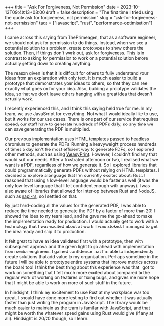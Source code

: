 +++
title = "Ask For Forgiveness, Not Permission"
date = 2023-10-13T09:40:13+08:00
draft = false
description = "The first time I tried using the quote ask for forgiveness, not permission"
slug = "ask-for-forgiveness-not-permission"
tags = ["javascript", "rust", "performance-optimisation"]
+++

I came across this saying from ThePrimeagen, that as a software engineer, we should not ask for permission to do things. Instead, when we see a potential solution to a problem, create prototypes to show others the solution. Then, if things don't work out, ask for forgiveness. This is in contrast to asking for permission to work on a potential solution before actually getting down to creating anything.

The reason given is that it is difficult for others to fully understand your ideas from an explanation with only text. It is much easier to build a prototype that demonstrates your ideas to others, so that they can see exactly what goes on for your idea. Also, building a prototype validates the idea, so that we don't leave others hanging with a great idea that doesn't actually work.

I recently experienced this, and I think this saying held true for me. In my team, we use JavaScript for everything. Not what I would ideally like to use, but it works for our use cases. There is one part of our service that requires speed; our staff have to generate hundreds of PDFs daily, so any time we can save generating the PDF is multiplied.

Our previous implementation uses HTML templates passed to headless chromium to generate the PDFs. Running a heavyweight process hundreds of times a day isn't the most efficient way to generate PDFs, so I explored other methods, such as using [WeasyPrint](https://weasyprint.org/). However, I couldn't find any that would suit our needs. After a frustrated afternoon or two, I realised what we want is a PDF, regardless of how we generate it. So I explored libraries that could programmatically generate PDFs without relying on HTML templates. I decided to explore a language that I'm currently excited about: Rust. I reasoned that using a low-level language would be faster as well (it was the only low-level language that I felt confident enough with anyway). I was also aware of libraries that allowed for inter-op between Rust and NodeJS, such as [napi-rs](https://napi.rs/), so I settled on that.

By just hard-coding all the values for the generated PDF, I was able to reduce the time needed to generate the PDF by a factor of more than 20! I showed the idea to my team lead, and he gave me the go-ahead to make the implementation ready for production. I would actually get to work with a technology that I was excited about at work! I was stoked. I managed to get the idea ready and ship it to production.

It felt great to have an idea validated first with a prototype, then with subsequent approval and the green light to go ahead with implementation from senior engineers. I gained confidence that I'm able to independently create solutions that add value to my organisation. Perhaps sometime in the future I will be able to prototype entire systems that improve metrics across the board too! I think the best thing about this experience was that I got to work on something that I felt much more excited about compared to the regular work of working on features or fixing bugs, and gives me more hope that I might be able to work on more of such stuff in the future.

In hindsight, I think my excitement to use Rust at my workplace was too great. I should have done more testing to find out whether it was actually faster than just writing the program in JavaScript. The library would be much easier to maintain as the team is familiar with JavaScript, and that might be worth the whatever speed gains using Rust would give (if any at all). Hindsight is 20/20 though, so I learn.
